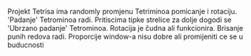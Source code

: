Projekt Tetrisa ima randomly promjenu Tetriminoa pomicanje i rotaciju.
'Padanje' Tetrominoa radi.
Pritiscima tipke strelice za dolje dogodi se 'Ubrzano padanje' Tetrominoa.
Rotacija je čudna ali funkcionira.
Brisanje punih redova radi.
Proporcije window-a nisu dobre ali promijeniti ce se u buducnosti
